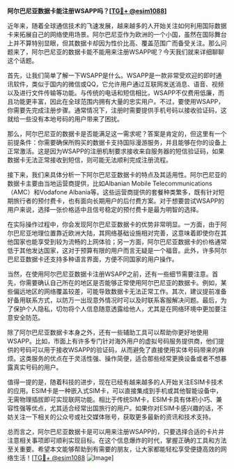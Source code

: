 **阿尔巴尼亚数据卡能注册WSAPP吗？[[TG💪+ @esim1088](https://t.me/s/esim1088)]**

近年来，随着全球通信技术的飞速发展，越来越多的人开始关注如何利用国际数据卡来拓展自己的网络使用场景。阿尔巴尼亚作为欧洲的一个小国，虽然在国际舞台上并不算特别显眼，但其数据卡却因为性价比高、覆盖范围广而备受关注。那么问题来了，阿尔巴尼亚的数据卡能不能用来注册WSAPP呢？今天我们就来详细聊聊这个话题。

首先，让我们简单了解一下WSAPP是什么。WSAPP是一款非常受欢迎的即时通讯软件，类似于国内的微信或QQ，它允许用户通过互联网发送消息、语音、视频以及进行文件传输等功能。与传统的电话和短信相比，WSAPP不仅费用低廉，而且功能更丰富，因此在全球范围内拥有大量的忠实用户。不过，要使用WSAPP，你需要先完成注册步骤。通常情况下，注册时需要提供手机号码以接收验证码，这就给一些没有本地号码的用户带来了困扰。

那么，阿尔巴尼亚的数据卡是否能满足这一需求呢？答案是肯定的，但这里有一个前提条件：你需要确保所购买的数据卡支持国际漫游服务，并且能够在你的设备上正常激活。这是因为WSAPP的注册机制要求接收来自服务器的短信验证码，如果数据卡无法正常接收到短信，则可能无法顺利完成注册流程。

接下来，我们来具体分析一下阿尔巴尼亚数据卡的特点及其适用性。阿尔巴尼亚的数据卡主要由当地运营商提供，比如Albanian Mobile Telecommunications（AMC）和Vodafone Albania等。这些运营商提供的套餐种类繁多，既有针对短期旅行者的预付费卡，也有面向长期用户的后付费方案。对于想要尝试WSAPP的用户来说，选择一张价格适中且信号稳定的预付费卡是最为明智的选择。

在实际操作过程中，你会发现阿尔巴尼亚数据卡的优势非常明显。一方面，由于阿尔巴尼亚地理位置靠近欧洲大陆，其网络基础设施相对完善，这意味着即使你在其他国家也能享受到较为流畅的上网体验；另一方面，阿尔巴尼亚数据卡的价格通常低于其他发达国家，这对于预算有限的用户而言无疑是一个福音。此外，许多阿尔巴尼亚数据卡还支持多种语言界面，方便不同国家的用户操作。

当然，在使用阿尔巴尼亚数据卡注册WSAPP之前，还有一些细节需要注意。首先，你需要确认自己所在的地区是否能够正常使用阿尔巴尼亚的数据卡。例如，某些偏远地区的网络覆盖较差，可能导致数据卡无法正常工作。其次，建议提前准备好备用联系方式，以防万一出现意外情况时可以及时联系客服解决问题。最后，为了保护个人隐私，切勿将个人信息随意透露给他人，尤其是在网络环境中更加要注意安全防范。

除了阿尔巴尼亚数据卡本身之外，还有一些辅助工具可以帮助你更好地使用WSAPP。比如，市面上有许多专门针对海外用户的虚拟号码服务提供商，他们提供的号码可以用于接收WSAPP的验证码，从而避免了直接使用实体号码带来的麻烦。这类服务的优点在于灵活性强、操作简便，适合那些经常更换设备或者不想暴露真实号码的用户。

值得一提的是，随着科技的进步，现在已经有越来越多的人开始关注ESIM卡技术的应用。ESIM卡是一种嵌入式SIM卡，可以直接集成到手机或其他智能设备中，无需物理插拔即可实现联网功能。相比于传统SIM卡，ESIM卡具有体积小巧、兼容性强等优点，尤其适合经常出国旅行的用户。如果你对ESIM卡感兴趣的话，不妨关注一下相关的公众号或社交媒体账号，获取更多最新的资讯和技术支持。

总而言之，阿尔巴尼亚数据卡是可以用来注册WSAPP的，只要选择合适的卡片并注意相关事项即可顺利实现目标。在这个信息爆炸的时代，掌握正确的工具和方法至关重要。希望本文能够帮助到有需要的朋友，让大家都能轻松享受便捷高效的网络生活！[[TG💪+ @esim1088](https://t.me/s/esim1088) ![Image](https://i.postimg.cc/4NQfJmqS/Snipaste-2025-05-13-00-14-12.png)]